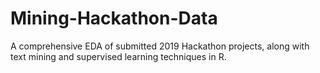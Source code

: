 # Mining-Hackathon-Data
A comprehensive EDA of submitted 2019 Hackathon projects, along with text mining and supervised learning techniques in R.
